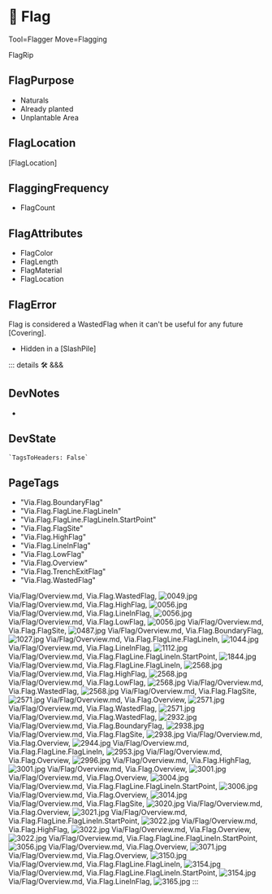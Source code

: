 
# 🔻 <via>Flag</via>

Tool=Flagger
Move=Flagging

FlagRip

## FlagPurpose

- Naturals
- Already planted
- Unplantable Area

## FlagLocation

[FlagLocation]

## FlaggingFrequency

- FlagCount

## FlagAttributes

- FlagColor
- FlagLength
- FlagMaterial
- FlagLocation

## FlagError

Flag is considered a WastedFlag when it can't be useful for any future [Covering].

- Hidden in a [SlashPile]

::: details 🛠 <dev>&&&</dev>

## DevNotes

-

## DevState

```py
`TagsToHeaders: False`
```

<h2>PageTags</h2>

- "Via.Flag.BoundaryFlag"
- "Via.Flag.FlagLine.FlagLineIn"
- "Via.Flag.FlagLine.FlagLineIn.StartPoint"
- "Via.Flag.FlagSite"
- "Via.Flag.HighFlag"
- "Via.Flag.LineInFlag"
- "Via.Flag.LowFlag"
- "Via.Flag.Overview"
- "Via.Flag.TrenchExitFlag"
- "Via.Flag.WastedFlag"

Via/Flag/Overview.md, <dev>Via.Flag.WastedFlag</dev>, ![0049.jpg](/PaperPhoto/0049.jpg)
Via/Flag/Overview.md, <dev>Via.Flag.HighFlag</dev>, ![0056.jpg](/PaperPhoto/0056.jpg)
Via/Flag/Overview.md, <dev>Via.Flag.LineInFlag</dev>, ![0056.jpg](/PaperPhoto/0056.jpg)
Via/Flag/Overview.md, <dev>Via.Flag.LowFlag</dev>, ![0056.jpg](/PaperPhoto/0056.jpg)
Via/Flag/Overview.md, <dev>Via.Flag.FlagSite</dev>, ![0487.jpg](/PaperPhoto/0487.jpg)
Via/Flag/Overview.md, <dev>Via.Flag.BoundaryFlag</dev>, ![1027.jpg](/PaperPhoto/1027.jpg)
Via/Flag/Overview.md, <dev>Via.Flag.FlagLine.FlagLineIn</dev>, ![1044.jpg](/PaperPhoto/1044.jpg)
Via/Flag/Overview.md, <dev>Via.Flag.LineInFlag</dev>, ![1112.jpg](/PaperPhoto/1112.jpg)
Via/Flag/Overview.md, <dev>Via.Flag.FlagLine.FlagLineIn.StartPoint</dev>, ![1844.jpg](/PaperPhoto/1844.jpg)
Via/Flag/Overview.md, <dev>Via.Flag.FlagLine.FlagLineIn</dev>, ![2568.jpg](/PaperPhoto/2568.jpg)
Via/Flag/Overview.md, <dev>Via.Flag.HighFlag</dev>, ![2568.jpg](/PaperPhoto/2568.jpg)
Via/Flag/Overview.md, <dev>Via.Flag.LowFlag</dev>, ![2568.jpg](/PaperPhoto/2568.jpg)
Via/Flag/Overview.md, <dev>Via.Flag.WastedFlag</dev>, ![2568.jpg](/PaperPhoto/2568.jpg)
Via/Flag/Overview.md, <dev>Via.Flag.FlagSite</dev>, ![2571.jpg](/PaperPhoto/2571.jpg)
Via/Flag/Overview.md, <dev>Via.Flag.Overview</dev>, ![2571.jpg](/PaperPhoto/2571.jpg)
Via/Flag/Overview.md, <dev>Via.Flag.WastedFlag</dev>, ![2571.jpg](/PaperPhoto/2571.jpg)
Via/Flag/Overview.md, <dev>Via.Flag.WastedFlag</dev>, ![2932.jpg](/PaperPhoto/2932.jpg)
Via/Flag/Overview.md, <dev>Via.Flag.BoundaryFlag</dev>, ![2938.jpg](/PaperPhoto/2938.jpg)
Via/Flag/Overview.md, <dev>Via.Flag.FlagSite</dev>, ![2938.jpg](/PaperPhoto/2938.jpg)
Via/Flag/Overview.md, <dev>Via.Flag.Overview</dev>, ![2944.jpg](/PaperPhoto/2944.jpg)
Via/Flag/Overview.md, <dev>Via.Flag.FlagLine.FlagLineIn</dev>, ![2953.jpg](/PaperPhoto/2953.jpg)
Via/Flag/Overview.md, <dev>Via.Flag.Overview</dev>, ![2996.jpg](/PaperPhoto/2996.jpg)
Via/Flag/Overview.md, <dev>Via.Flag.HighFlag</dev>, ![3001.jpg](/PaperPhoto/3001.jpg)
Via/Flag/Overview.md, <dev>Via.Flag.Overview</dev>, ![3001.jpg](/PaperPhoto/3001.jpg)
Via/Flag/Overview.md, <dev>Via.Flag.Overview</dev>, ![3004.jpg](/PaperPhoto/3004.jpg)
Via/Flag/Overview.md, <dev>Via.Flag.FlagLine.FlagLineIn.StartPoint</dev>, ![3006.jpg](/PaperPhoto/3006.jpg)
Via/Flag/Overview.md, <dev>Via.Flag.Overview</dev>, ![3014.jpg](/PaperPhoto/3014.jpg)
Via/Flag/Overview.md, <dev>Via.Flag.FlagSite</dev>, ![3020.jpg](/PaperPhoto/3020.jpg)
Via/Flag/Overview.md, <dev>Via.Flag.Overview</dev>, ![3021.jpg](/PaperPhoto/3021.jpg)
Via/Flag/Overview.md, <dev>Via.Flag.FlagLine.FlagLineIn.StartPoint</dev>, ![3022.jpg](/PaperPhoto/3022.jpg)
Via/Flag/Overview.md, <dev>Via.Flag.HighFlag</dev>, ![3022.jpg](/PaperPhoto/3022.jpg)
Via/Flag/Overview.md, <dev>Via.Flag.Overview</dev>, ![3022.jpg](/PaperPhoto/3022.jpg)
Via/Flag/Overview.md, <dev>Via.Flag.FlagLine.FlagLineIn.StartPoint</dev>, ![3056.jpg](/PaperPhoto/3056.jpg)
Via/Flag/Overview.md, <dev>Via.Flag.Overview</dev>, ![3071.jpg](/PaperPhoto/3071.jpg)
Via/Flag/Overview.md, <dev>Via.Flag.Overview</dev>, ![3150.jpg](/PaperPhoto/3150.jpg)
Via/Flag/Overview.md, <dev>Via.Flag.FlagLine.FlagLineIn</dev>, ![3154.jpg](/PaperPhoto/3154.jpg)
Via/Flag/Overview.md, <dev>Via.Flag.FlagLine.FlagLineIn.StartPoint</dev>, ![3154.jpg](/PaperPhoto/3154.jpg)
Via/Flag/Overview.md, <dev>Via.Flag.LineInFlag</dev>, ![3165.jpg](/PaperPhoto/3165.jpg)
:::
